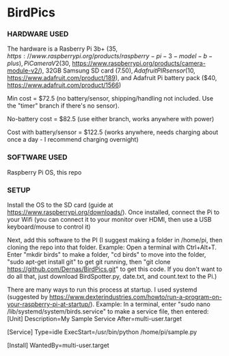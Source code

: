 # BirdPics

### HARDWARE USED ###  
The hardware is a Rasberry Pi 3b+ ($35, https://www.raspberrypi.org/products/raspberry-pi-3-model-b-plus), Pi Camera V2 ($30, https://www.raspberrypi.org/products/camera-module-v2/),
32GB Samsung SD card ($7.50), Adafruit PIR sensor ($10, https://www.adafruit.com/product/189), and Adafruit Pi battery pack ($40, https://www.adafruit.com/product/1566)

Min cost = $72.5 (no battery/sensor, shipping/handling not included. Use the "timer" branch if there's no sensor).

No-battery cost = $82.5 (use either branch, works anywhere with power)

Cost with battery/sensor = $122.5 (works anywhere, needs charging about once a day - I recommend charging overnight)

### SOFTWARE USED ###
Raspberry Pi OS, this repo

### SETUP ###
Install the OS to the SD card (guide at https://www.raspberrypi.org/downloads/). Once installed, connect the Pi to your Wifi (you can connect it to your monitor over HDMI, then use a USB keyboard/mouse to control it)

Next, add this software to the PI (I suggest making a folder in /home/pi, then cloning the repo into that folder. 
Example: Open a terminal with Ctrl+Alt+T. Enter "mkdir birds" to make a folder, "cd birds" to move into the folder, "sudo apt-get install git" to get git running, then "git clone https://github.com/Dernas/BirdPics.git"
to get this code. If you don't want to do all that, just download BirdSpotter.py, date.txt, and count.text to the Pi.)

There are many ways to run this process at startup. I used systemd (suggested by https://www.dexterindustries.com/howto/run-a-program-on-your-raspberry-pi-at-startup/).
Example: In a terminal, enter "sudo nano /lib/systemd/system/birds.service" to make a service file, then entered:
 [Unit]
 Description=My Sample Service
 After=multi-user.target

 [Service]
 Type=idle
 ExecStart=/usr/bin/python /home/pi/sample.py

 [Install]
 WantedBy=multi-user.target
 

